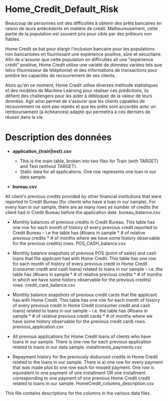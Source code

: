 # Home_Credit_Default_Risk

Beaucoup de personnes ont des difficultés à obtenir des prêts bancaires en raison de leurs antécédents en matière de crédit. Malheureusement, cette partie de la population est souvent pris pour cible par des prêteurs non fiables.

Home Credit se bat pour élargir l'inclusion bancaire pour les populations non bancarisées en fournissant une expérience positive, sûre et sécuritaire. Afin de s'assurer que cette population en difficultés ait une "expérience crédit" positive, Home Credit utilise une variété de données variées tels que telco (fournisseur de téléphonie) et des informations de transactions pour prédire les capacités de recouvrement de ses clients.

Alors qu'en ce moment, Home Credit utilise diverses méthode statistiques et des modèles de Machine Learning pour réaliser ces prédictions, ils défient des challengers pour les aider à débloquer de la valeur de leurs données. Agir ainsi permet de s'assurer que les clients capables de recouvrement ne sont pas rejetés et que les prêts sont accordés avec un remboursement (à échéances) adapté qui permettra à ces derniers de réussir dans la vie.

# Description des données

* **application_{train|test}.csv**
  * This is the main table, broken into two files for Train (with TARGET) and Test (without TARGET).
  * Static data for all applications. One row represents one loan in our data sample.

* **bureau.csv**

All client's previous credits provided by other financial institutions that were reported to Credit Bureau (for clients who have a loan in our sample).
For every loan in our sample, there are as many rows as number of credits the client had in Credit Bureau before the application date.
bureau_balance.csv

* Monthly balances of previous credits in Credit Bureau.
This table has one row for each month of history of every previous credit reported to Credit Bureau – i.e the table has (#loans in sample * # of relative previous credits * # of months where we have some history observable for the previous credits) rows.
POS_CASH_balance.csv

* Monthly balance snapshots of previous POS (point of sales) and cash loans that the applicant had with Home Credit.
This table has one row for each month of history of every previous credit in Home Credit (consumer credit and cash loans) related to loans in our sample – i.e. the table has (#loans in sample * # of relative previous credits * # of months in which we have some history observable for the previous credits) rows.
credit_card_balance.csv

* Monthly balance snapshots of previous credit cards that the applicant has with Home Credit.
This table has one row for each month of history of every previous credit in Home Credit (consumer credit and cash loans) related to loans in our sample – i.e. the table has (#loans in sample * # of relative previous credit cards * # of months where we have some history observable for the previous credit card) rows.
previous_application.csv

* All previous applications for Home Credit loans of clients who have loans in our sample.
There is one row for each previous application related to loans in our data sample.
installments_payments.csv

* Repayment history for the previously disbursed credits in Home Credit related to the loans in our sample.
There is a) one row for every payment that was made plus b) one row each for missed payment.
One row is equivalent to one payment of one installment OR one installment corresponding to one payment of one previous Home Credit credit related to loans in our sample.
HomeCredit_columns_description.csv

This file contains descriptions for the columns in the various data files.
